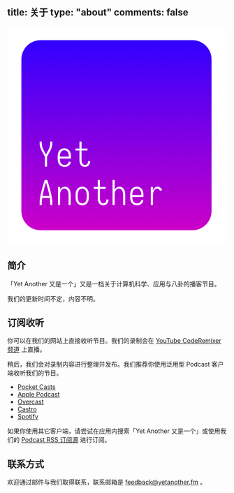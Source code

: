 title: 关于
type: "about"
comments: false
---

![Artwork](/static/artwork-transparent.png)

## 简介

「Yet Another 又是一个」又是一档关于计算机科学、应用与八卦的播客节目。

我们的更新时间不定，内容不明。

## 订阅收听

你可以在我们的网站上直接收听节目。我们的录制会在 [YouTube CodeRemixer 频道](https://www.youtube.com/channel/UCsMZ8sYn71HrXZGMpyyECQQ) 上直播。

稍后，我们会对录制内容进行整理并发布。我们推荐你使用泛用型 Podcast 客户端收听我们的节目。

- [Pocket Casts](https://pca.st/uj7qjzqd)
- [Apple Podcast](https://podcasts.apple.com/jp/podcast/yet-another-%E5%8F%88%E6%98%AF%E4%B8%80%E4%B8%AA/id1521122825)
- [Overcast](https://overcast.fm/itunes1521122825/yet-another)
- [Castro](https://castro.fm/podcast/880a8af4-db86-43e1-ae43-2120bbc65863)
- [Spotify](https://open.spotify.com/show/380mYSLQYu6cYU7sxEL53q)

如果你使用其它客户端，请尝试在应用内搜索「Yet Another 又是一个」或使用我们的 [Podcast RSS 订阅源](/podcast.xml) 进行订阅。

## 联系方式

欢迎通过邮件与我们取得联系，联系邮箱是 [feedback@yetanother.fm](mailto:feedback@yetanother.fm) 。

